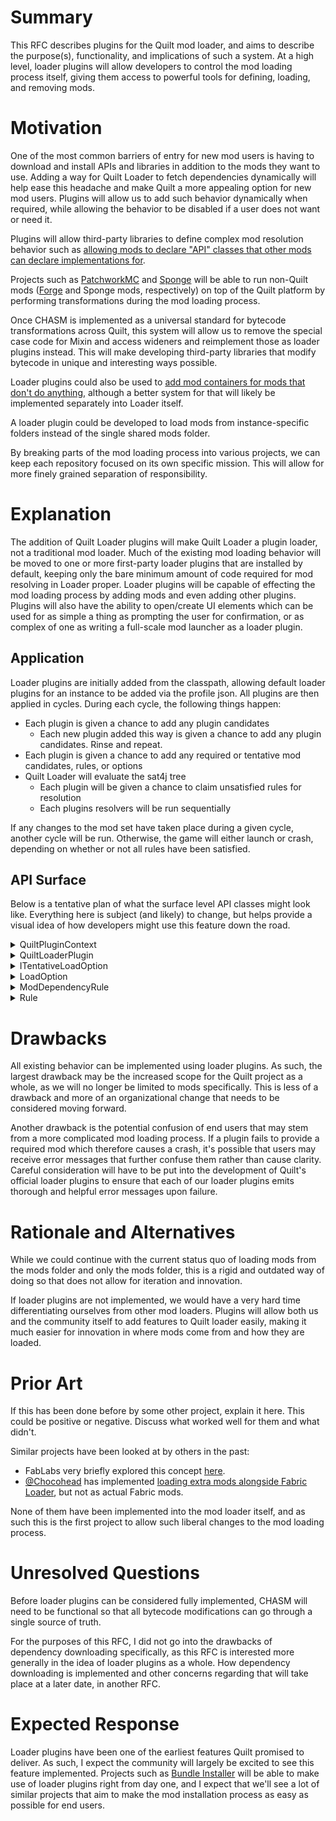 # Summary

This RFC describes plugins for the Quilt mod loader, and aims to describe the
purpose(s), functionality, and implications of such a system. At a high level,
loader plugins will allow developers to control the mod loading process itself,
giving them access to powerful tools for defining, loading, and removing mods.


# Motivation

One of the most common barriers of entry for new mod users is having to download
and install APIs and libraries in addition to the mods they want to use. Adding a
way for Quilt Loader to fetch dependencies dynamically will help ease this
headache and make Quilt a more appealing option for new mod users. Plugins will
allow us to add such behavior dynamically when required, while allowing the
behavior to be disabled if a user does not want or need it.

Plugins will allow third-party libraries to define complex mod resolution behavior
such as [allowing mods to declare "API" classes that other mods can declare implementations for](https://github.com/FabricMC/fabric-loader/issues/343).

Projects such as [PatchworkMC](https://patchworkmc.net/) and [Sponge](https://www.spongepowered.org/) will be able to run non-Quilt mods ([Forge](https://forums.minecraftforge.net/) and Sponge mods, respectively) on top of the Quilt platform by
performing transformations during the mod loading process.

Once CHASM is implemented as a universal standard for bytecode transformations
across Quilt, this system will allow us to remove the special case code for Mixin
and access wideners and reimplement those as loader plugins instead. This will make
developing third-party libraries that modify bytecode in unique and interesting
ways possible.

Loader plugins could also be used to [add mod containers for mods that don't do anything](https://github.com/FabricMC/fabric-loader/issues/175), although a
better system for that will likely be implemented separately into Loader itself.

A loader plugin could be developed to load mods from instance-specific folders instead of the single shared mods folder.

By breaking parts of the mod loading process into various projects, we can keep
each repository focused on its own specific mission. This will allow for more
finely grained separation of responsibility.


# Explanation

The addition of Quilt Loader plugins will make Quilt Loader a plugin loader, not
a traditional mod loader. Much of the existing mod loading behavior will be
moved to one or more first-party loader plugins that are installed by default,
keeping only the bare minimum amount of code required for mod resolving in Loader
proper. Loader plugins will be capable of effecting the mod loading process by
adding mods and even adding other plugins. Plugins will also have the ability to
open/create UI elements which can be used for as simple a thing as prompting the
user for confirmation, or as complex of one as writing a full-scale mod launcher
as a loader plugin.

## Application
Loader plugins are initially added from the classpath, allowing default loader
plugins for an instance to be added via the profile json. All plugins are then
applied in cycles. During each cycle, the following things happen:
- Each plugin is given a chance to add any plugin candidates
    - Each new plugin added this way is given a chance to add any plugin candidates.
      Rinse and repeat.
- Each plugin is given a chance to add any required or tentative mod candidates,
  rules, or options
- Quilt Loader will evaluate the sat4j tree
    - Each plugin will be given a chance to claim unsatisfied rules for resolution
    - Each plugins resolvers will be run sequentially

If any changes to the mod set have taken place during a given cycle, another cycle
will be run. Otherwise, the game will either launch or crash, depending on whether
or not all rules have been satisfied.


## API Surface

Below is a tentative plan of what the surface level API classes might look like.
Everything here is subject (and likely) to change, but helps provide a visual
idea of how developers might use this feature down the road.

<details>
    <summary>QuiltPluginContext</summary>

```java
/**
 * Passed to loader plugins to define what actions they are able to take.
 */
public sealed interface QuiltPluginContext permits QuiltPluginContextImpl {
  /**
   * The plugin that this context is for. This method is useless, it just indicates that every other method here has an 
   * implicit paramater of "The Loader Plugin" for the UI / logging to use in some way
   */
  QuiltLoaderPlugin plugin();

  void addCandidate(ModCandidate candidate);

  void addCandidate(PluginCandidate candidate);

  /**
   * Adds a tentative mod candidate which indicates that downloading / fetching a new mod will fix a rule somewhere.
   * This tentative mod won't be kept around to the next cycle - instead the resolver is called to actually download
   * the mod if {@link QuiltLoaderPlugin#canResolve} returns true after each plugin has been checked.
   *
   * @param resolver a future that will resolve this candidate, with value of null if it succeeds and an error message
                    if it fails
   */
  void addTentativeCandidate(String group, String modId, Version version, Future<@Nullable String> resolver);

  /**
   * Adds a rule to the current solver.
   */
  void addRule(Rule rule);

  /**
   * Adds a LoadOption to the current solver. All existing rules will have Rule#onLoadOptionAdded called, and all plugins 
   * will have ILoaderPlugin#onLoadOptionAdded called.
   *
   * If this is an ITentativeLoadOption then it will be removed at the end of the cycle, and handled by whatever plugin 
   * added it.
   */
  void addOption(LoadOption option);

  /**
   * Blames a single rule, causing loader to temporarily remove a single rule to move on to the next problem.
   * If another plugin is able to fix the error (by returning true from handleOtherErrors or related methods) then this call will have no affect.
   * 
   * @param errorDisplayer Only one will be chosen in order to describe the error in the main error gui, using whatever UI abstraction system we end up using.
   * @throws IllegalStateException if this isn't called during a call to {@link QuiltLoaderPlugin#handleOtherErrors(args)},
   */
  void blameRule(Rule rule, Runnable errorDisplayer);

  /**
   * Gets all currently present load options for mods with the given ID.
   * If none are present, returns an empty set.
   */
  Set<ModLoadOption> getModLoadOptions(String modId);

  /**
   * Gets all currently present load options.
   */
  Map<String, Set<ModLoadOption>> getModLoadOptions();}

  /**
   * Gets all currently present rules.
   */
  Set<Rule> getRules();
}
```
</details>

<details>
    <summary>QuiltLoaderPlugin</summary>

```java
/**
 * @param <T> the types of resolver this plugin can resolve
 */
interface QuiltLoaderPlugin<T extends Future<@Nullable String>>  {
  /**
   * Called once per cycle as the first action in the cycle.
   * 
   * This is where mods can be added with {@link QuiltPluginContext#addCandidate} and
   * {@link QuiltPluginContext#addTentativeCandidate}.
   */
  default void run(QuiltPluginContext context) {}

  /**
   * Called once per cycle after the sat4j solving has finished, but before any resolvers are run.
   *
   * Should NOT invoke the resolvers.
   *
   * @return true if all of the resolvers can be called, false otherwise
   */
  default boolean canResolve(List<T> resolvers) {
      return false;
  }

  /**
   * Called if loader can't simplify this error down into any of the other error handling methods.
   * @return True if this plugin did something which will solve / change the error in future,
   *         and so loader won't ask any other plugins to solve this.
   *         You are expected to call `QuiltPluginContext.blameRule(Rule... rules)` if you can't actually fix the issue, but can identify a rule to be removed. If no plugin can identify a rule to be removed then loader will remove a random rule in order to move on to the next error
   *         If this returns false then no rules will be removed, and instead loader will assume that
   *         the error has been handled in some other way. (and it will promptly crash if you haven't)
   */
  default boolean handleOtherErrors(QuiltPluginContext context, List<Rule> errorChain) { return false; }

  /**
   * @param dep The dependency which is missing completely. If you can find a valid source for this then you should add 
   *            it with {@link QuiltContext#addTentativeCandidate()}
   * @return True if this plugin did something which will solve / change the error in future,
   *         and so loader won't ask any other plugins to solve this.
   *         You are expected to call `QuiltPluginContext.blameRule(Rule... rules)` if you can't actually fix the issue, but can identify a rule to be removed. If no plugin can identify a rule to be removed then loader will remove a random rule in order to move on to the next error
   *         If this returns false then no rules will be removed, and instead loader will assume that
   *         the error has been handled in some other way. (and it will promptly crash if you haven't)
   */
  default boolean handleMissingDependencyError(QuiltPluginContext context, ModDependencyRule dep, List<Rule> fullErrorChain) {
      return handleOtherErrors(ctx, fullErrorChain);
  }

  /**
   * Called whenever a new LoadOption is added, for plugins to add Rules based on this. (For example the default plugin 
   * creates rules based on the dependencies and breaks sections of the quilt.mod.json if this option is a 
   * {@link MainModLoadOption}).
   * <p>
   * Most plugins are not expected to implement this.
   */
  default void onLoadOptionAdded(QuiltPluginContext context, LoadOption option) {}
}
```
</details>

<details>
    <summary>ITentativeLoadOption</summary>
    
```java
/**
 * {@link LoadOption}s can implement this if they must be processed at the end of the cycle in order to either be
 * added as a normal LoadOption, or removed automatically.
 */
public interface ITentativeLoadOption {

}
```
</details>

<details>
    <summary>LoadOption</summary>
    
```java
/**
 * A boolean option, which quilt loader will resolve down to "true" or "false" according to the {@link Rule}s added by plugins.
 */
public abstract class LoadOption {

}
```
</details>

<details>
    <summary>ModDependencyRule</summary>

```java
sealed abstract class ModDependencyRule extends Rule /* implemented by quilt */ {
  abstract ModCandidate from();

  abstract VersionLimits versions();

  abstract @Nullable ModDependencyRule unless();

  abstract List<ModLoadOption> valid();

  abstract List<ModLoadOption> invalid();
}
```
</details>

<details>
    <summary>Rule</summary>

```java
/**
 * A boolean expression, which controls the links between {@link LoadOption}s
 */
public abstract class Rule {
  /**
   * Invoked for every Rule by quilt-loader whenever a load option is added, in order to update this rule.
   * For example {@link ModDependencyRule} uses this to add ModLoadOption to it's valid and invalid lists.
   */
  public abstract void onLoadOptionAdded(LoadOption option);

  /**
   * Invoked when tentative LoadOptions are removed at the end of a cycle.
   */
  public abstract void onLoadOptionRemoved(LoadOption option);

  /**
   * Called at the start of each cycle to encode this rule in sat4j.
   */
  public abstract void define(IRuleDefiner definer);
}
```
</details>


# Drawbacks

All existing behavior can be implemented using loader plugins. As such, the largest
drawback may be the increased scope for the Quilt project as a whole, as we will no
longer be limited to mods specifically. This is less of a drawback and more of an
organizational change that needs to be considered moving forward.

Another drawback is the potential confusion of end users that may stem from a more
complicated mod loading process. If a plugin fails to provide a required mod which
therefore causes a crash, it's possible that users may receive error messages that
further confuse them rather than cause clarity. Careful consideration will have to
be put into the development of Quilt's official loader plugins to ensure that each
of our loader plugins emits thorough and helpful error messages upon failure.


# Rationale and Alternatives

While we could continue with the current status quo of loading mods from the mods
folder and only the mods folder, this is a rigid and outdated way of doing so that
does not allow for iteration and innovation.

If loader plugins are not implemented, we would have a very hard time
differentiating ourselves from other mod loaders. Plugins will allow both us and
the community itself to add features to Quilt loader easily, making it much easier
for innovation in where mods come from and how they are loaded.


# Prior Art

If this has been done before by some other project, explain it here. This could
be positive or negative. Discuss what worked well for them and what didn't.

Similar projects have been looked at by others in the past:
- FabLabs very briefly explored this concept [here](https://github.com/FabLabsMC/fabric-loader/tree/feature/modproviders).
- [@Chocohead](https://github.com/Chocohead) has implemented [loading extra mods alongside Fabric Loader](https://github.com/Chocohead/Modjam/blob/master/src/com/chocohead/sm/loader/PreLoader.java), but not as actual Fabric mods.

None of them have been implemented into the mod loader itself, and as such this is
the first project to allow such liberal changes to the mod loading process.


# Unresolved Questions

Before loader plugins can be considered fully implemented, CHASM will need to be
functional so that all bytecode modifications can go through a single source of
truth.

For the purposes of this RFC, I did not go into the drawbacks of
dependency downloading specifically, as this RFC is interested more generally
in the idea of loader plugins as a whole. How dependency downloading is implemented
and other concerns regarding that will take place at a later date, in another RFC.


# Expected Response

Loader plugins have been one of the earliest features Quilt promised to deliver. As
such, I expect the community will largely be excited to see this feature
implemented. Projects such as [Bundle Installer](https://github.com/FoundationGames/Bundle-Installer) will be able to make use of loader plugins right from day one, and
I expect that we'll see a lot of similar projects that aim to make the mod
installation process as easy as possible for end users.
